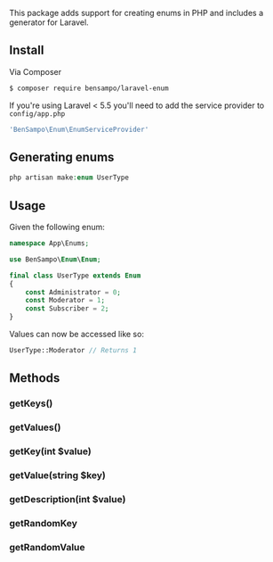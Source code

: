This package adds support for creating enums in PHP and includes a generator for Laravel.

## Install

Via Composer

``` bash
$ composer require bensampo/laravel-enum
```

If you're using Laravel < 5.5 you'll need to add the service provider to `config/app.php`
``` php
'BenSampo\Enum\EnumServiceProvider'
```

## Generating enums

```php
php artisan make:enum UserType
```

## Usage

Given the following enum:
``` php
namespace App\Enums;

use BenSampo\Enum\Enum;

final class UserType extends Enum
{
    const Administrator = 0;
    const Moderator = 1;
    const Subscriber = 2;
}
```

Values can now be accessed like so:
``` php
UserType::Moderator // Returns 1
```

## Methods

### getKeys()
### getValues()
### getKey(int $value)
### getValue(string $key)
### getDescription(int $value)
### getRandomKey
### getRandomValue
